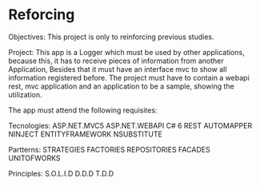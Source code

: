 # Reforcing
Objectives:
This project is only to reinforcing previous studies.

Project:
This app is a Logger which must be used by other applications, because this, it has to receive pieces of information from another Application, Besides that it must have an interface mvc to show all information registered before.
The project must have to contain a webapi rest, mvc application and an application to be a sample, showing the utilization.

The app must attend the following requisites:

Tecnologies:
ASP.NET.MVC5
ASP.NET.WEBAPI
C# 6
REST
AUTOMAPPER
NINJECT
ENTITYFRAMEWORK
NSUBSTITUTE

Partterns:
STRATEGIES
FACTORIES
REPOSITORIES
FACADES
UNITOFWORKS

Principles:
S.O.L.I.D
D.D.D
T.D.D